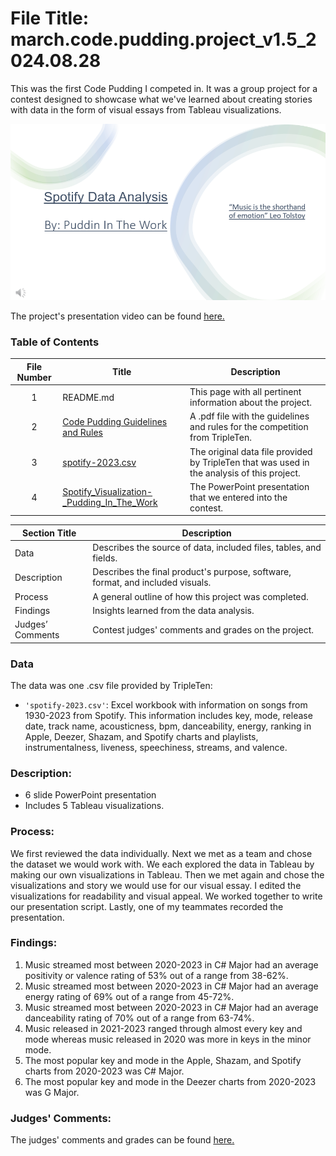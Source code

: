 ﻿# File Title: march.code.pudding.project_v1.5_2024.08.28

This was the first Code Pudding I competed in. It was a group project for a contest designed to showcase what we've learned about creating stories with data in the form of visual essays from Tableau visualizations.

[<img src="March_Code_Pudding_Project_Files/FirstSlide.png" alt="First Slide">](https://public.tableau.com/views/SuperstoreReturnsProject_17246215020830/ProfitsLosses?:language=en-US&:sid=&:redirect=auth&:display_count=n&:origin=viz_share_link)


The project's presentation video can be found <a href='https://www.youtube.com/live/rWTYgq_3ER4?si=agc_GDt4VEpXbplA&t=1142'><u>here</u>.</a>

### Table of Contents
| File Number | Title | Description |
| :-----------: | ----------- |----------- |
| 1 | README.md | This page with all pertinent information about the project. |
| 2 | [Code Pudding Guidelines and Rules](https://github.com/JillianKingsley/data_projects_TripleTen/blob/ecf3ba82f39a1b8b8557a2fdf68091fc3ffab0a9/March_Code_Pudding_Project_Files/Code%20Pudding%20Rules%20and%20Guidelines.pdf) | A .pdf file with the guidelines and rules for the competition from TripleTen. |
| 3 | [spotify-2023.csv](https://github.com/JillianKingsley/data_projects_TripleTen/blob/ecf3ba82f39a1b8b8557a2fdf68091fc3ffab0a9/March_Code_Pudding_Project_Files/spotify-2023.csv) | The original data file provided by TripleTen that was used in the analysis of this project. |
| 4 | [Spotify_Visualization-_Pudding_In_The_Work](https://github.com/JillianKingsley/data_projects_TripleTen/blob/ecf3ba82f39a1b8b8557a2fdf68091fc3ffab0a9/March_Code_Pudding_Project_Files/Spotify_Visualization-_Pudding_In_The_Work.pptx) | The PowerPoint presentation that we entered into the contest.

| Section Title | Description |
| ----------- |----------- |
| Data | Describes the source of data, included files, tables, and fields. |
| Description | Describes the final product's purpose, software, format, and included visuals. |
| Process | A general outline of how this project was completed. |
| Findings | Insights learned from the data analysis. |
| Judges’ Comments | Contest judges' comments and grades on the project. |

### Data
The data was one .csv file provided by TripleTen:
- `'spotify-2023.csv'`: Excel workbook with information on songs from 1930-2023 from Spotify. This information includes key, mode, release date, track name, acousticness, bpm, danceability, energy, ranking in Apple, Deezer, Shazam, and Spotify charts and playlists, instrumentalness, liveness, speechiness, streams, and valence.

### Description:
- 6 slide PowerPoint presentation
- Includes 5 Tableau visualizations.

### Process:
We first reviewed the data individually.
Next we met as a team and chose the dataset we would work with.
We each explored the data in Tableau by making our own visualizations in Tableau.
Then we met again and chose the visualizations and story we would use for our visual essay.
I edited the visualizations for readability and visual appeal.
We worked together to write our presentation script.
Lastly, one of my teammates recorded the presentation.

### Findings:
1. Music streamed most between 2020-2023 in C# Major had an average positivity or valence rating of 53% out of a range from 38-62%.			
2. Music streamed most between 2020-2023 in C# Major had an average energy rating of 69% out of a range from 45-72%. 	
3. Music streamed most between 2020-2023 in C# Major had an average danceability rating of 70% out of a range from 63-74%.			
4. Music released in 2021-2023 ranged through almost every key and mode whereas music released in 2020 was more in keys in the minor mode.
5. The most popular key and mode in the Apple, Shazam, and Spotify charts from 2020-2023 was C# Major.
6. The most popular key and mode in the Deezer charts from 2020-2023 was G Major.

### Judges' Comments:

The judges' comments and grades can be found <a href='https://docs.google.com/spreadsheets/d/1nLjSRSfSpqJpQ4nLI6621Z2KO0CpOcydHbyrkL1sJvo/edit?usp=sharing'><u>here</u>.</a>
